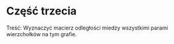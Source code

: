 # Część trzecia
Treść: Wyznaczyć macierz odległości miedzy wszystkimi parami wierzchołków na tym grafie.


